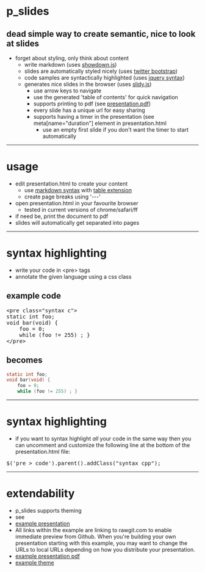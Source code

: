 # p_slides
## dead simple way to create semantic, nice to look at slides

  * forget about styling, only think about content
    * write markdown (uses [showdown.js](https://github.com/coreyti/showdown))
    * slides are automatically styled nicely (uses [twitter bootstrap](http://twitter.github.com/bootstrap/))
    * code samples are syntactically highlighted (uses [jquery syntax](http://www.oriontransfer.co.nz/projects/jquery-syntax/index.en))
    * generates nice slides in the browser (uses [slidy.js](http://www.w3.org/Talks/Tools/Slidy2/))
      * use arrow keys to navigate
      * use the generated 'table of contents' for quick navigation
      * supports printing to pdf (see [presentation.pdf](https://github.com/munen/p_slides/raw/master/build/presentation.pdf))
      * every slide has a unique url for easy sharing
      * supports having a timer in the presentation (see meta[name="duration"] element in presentation.html
        * use an empty first slide if you don't want the timer to start
          automatically

---

# usage

* edit presentation.html to create your content
  * use [markdown syntax](http://daringfireball.net/projects/markdown/syntax)
    with [table extension](https://github.com/coreyti/showdown/blob/master/src/extensions/table.js)
  * create page breaks using '---'
* open presentation.html in your favourite browser
  * tested in current versions of chrome/safari/ff
* if need be, print the document to pdf
 * slides will automatically get separated into pages

---
# syntax highlighting

* write your code in &lt;pre&gt; tags
* annotate the given language using a css class

## example code
<pre>
&lt;pre class="syntax c"&gt;
static int foo;
void bar(void) {
    foo = 0;
    while (foo != 255) ; }
&lt;/pre&gt;
</pre>

## becomes
```c
static int foo;
void bar(void) {
    foo = 0;
    while (foo != 255) ; }
```

---
# syntax highlighting

* if you want to syntax highlight *all* your code in the same way
  then you can uncomment and customize the following line at the
  bottom of the presentation.html file:

<pre>
$('pre &gt; code').parent().addClass("syntax cpp");
</pre>

---
# extendability

* p_slides supports theming
* see
 * [example presentation](http://rawgit.com/munen/p_slides/master/themes/zhaw/example_presentation.html)
  * All links within the example are linking to rawgit.com to enable
    immediate preview from Github. When you're building your own
    presentation starting with this example, you may want to change
    the URLs to local URLs depending on how you distribute your presentation.
 * [example presentation pdf](https://github.com/munen/p_slides/raw/master/themes/zhaw/zhaw_presentation.pdf)
 * [example theme](https://github.com/munen/p_slides/tree/master/themes/zhaw)
